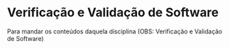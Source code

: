 # Verificação e Validação de Software
Para mandar os conteúdos daquela disciplina (OBS: Verificação e Validação de Software)
